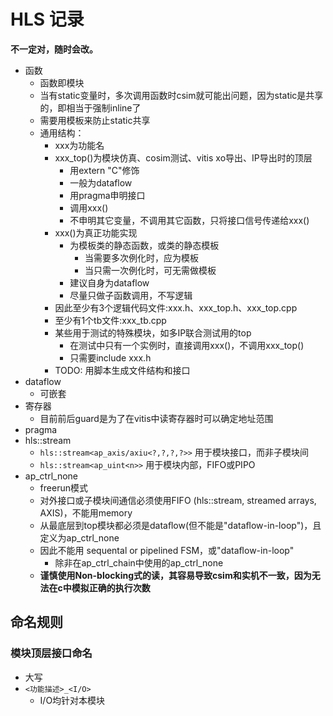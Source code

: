 # HLS 记录

**不一定对，随时会改。**

* 函数
  * 函数即模块
  * 当有static变量时，多次调用函数时csim就可能出问题，因为static是共享的，即相当于强制inline了
  * 需要用模板来防止static共享
  * 通用结构：
    * xxx为功能名
    * xxx_top()为模块仿真、cosim测试、vitis xo导出、IP导出时的顶层
      * 用extern "C"修饰
      * 一般为dataflow
      * 用pragma申明接口
      * 调用xxx()
      * 不申明其它变量，不调用其它函数，只将接口信号传递给xxx()
    * xxx()为真正功能实现
      * 为模板类的静态函数，或类的静态模板
        * 当需要多次例化时，应为模板
        * 当只需一次例化时，可无需做模板
      * 建议自身为dataflow
      * 尽量只做子函数调用，不写逻辑
    * 因此至少有3个逻辑代码文件:xxx.h、xxx_top.h、xxx_top.cpp 
    * 至少有1个tb文件:xxx_tb.cpp
    * 某些用于测试的特殊模块，如多IP联合测试用的top
      * 在测试中只有一个实例时，直接调用xxx()，不调用xxx_top()
      * 只需要include xxx.h
    * TODO: 用脚本生成文件结构和接口
* dataflow
  * 可嵌套
* 寄存器
  * 目前前后guard是为了在vitis中读寄存器时可以确定地址范围
* pragma
* hls::stream
  * ```hls::stream<ap_axis/axiu<?,?,?,?>>``` 用于模块接口，而非子模块间
  * ```hls::stream<ap_uint<n>>``` 用于模块内部，FIFO或PIPO
* ap_ctrl_none
  * freerun模式
  * 对外接口或子模块间通信必须使用FIFO (hls::stream, streamed arrays, AXIS)，不能用memory
  * 从最底层到top模块都必须是dataﬂow(但不能是"dataﬂow-in-loop")，且定义为ap_ctrl_none
  * 因此不能用 sequental or pipelined FSM，或"dataﬂow-in-loop"
    * 除非在ap_ctrl_chain中使用的ap_ctrl_none
  * **谨慎使用Non-blocking式的读，其容易导致csim和实机不一致，因为无法在c中模拟正确的执行次数**

## 命名规则

### 模块顶层接口命名

* 大写
* ```<功能描述>_<I/O>```
  * I/O均针对本模块
